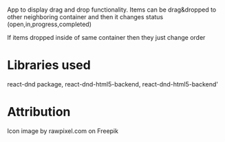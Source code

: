 #

App to display drag and drop functionality.
Items can be drag&dropped to other neighboring container and then it changes status (open,in,progress,completed)

If items dropped inside of same container then they just change order

# Libraries used

react-dnd package, react-dnd-html5-backend, react-dnd-html5-backend'

# Attribution

Icon image by rawpixel.com on Freepik
